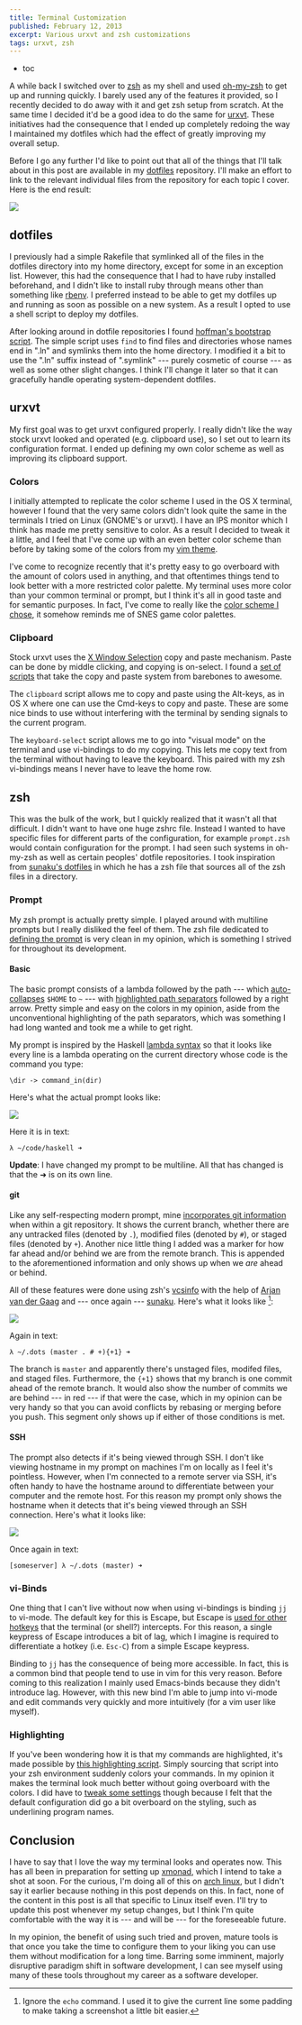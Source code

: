 ```yaml
---
title: Terminal Customization
published: February 12, 2013
excerpt: Various urxvt and zsh customizations
tags: urxvt, zsh
---
```


* toc

A while back I switched over to [zsh](http://en.wikipedia.org/wiki/Z_shell) as my shell and used [oh-my-zsh](https://github.com/robbyrussell/oh-my-zsh) to get up and running quickly. I barely used any of the features it provided, so I recently decided to do away with it and get zsh setup from scratch. At the same time I decided it'd be a good idea to do the same for [urxvt](http://en.wikipedia.org/wiki/Rxvt-unicode). These initiatives had the consequence that I ended up completely redoing the way I maintained my dotfiles which had the effect of greatly improving my overall setup.

Before I go any further I'd like to point out that all of the things that I'll talk about in this post are available in my [dotfiles](https://github.com/blaenk/dots) repository. I'll make an effort to link to the relevant individual files from the repository for each topic I cover. Here is the end result:

<img src="/images/terminal/urxvt.png" class="center">

## dotfiles

I previously had a simple Rakefile that symlinked all of the files in the dotfiles directory into my home directory, except for some in an exception list. However, this had the consequence that I had to have ruby installed beforehand, and I didn't like to install ruby through means other than something like [rbenv](https://github.com/sstephenson/rbenv/). I preferred instead to be able to get my dotfiles up and running as soon as possible on a new system. As a result I opted to use a shell script to deploy my dotfiles.

After looking around in dotfile repositories I found [hoffman's bootstrap script](https://github.com/holman/dotfiles/blob/master/script/bootstrap). The simple script uses `find` to find files and directories whose names end in ".ln" and symlinks them into the home directory. I modified it a bit to use the ".ln" suffix instead of ".symlink" --- purely cosmetic of course --- as well as some other slight changes. I think I'll change it later so that it can gracefully handle operating system-dependent dotfiles.

## urxvt

My first goal was to get urxvt configured properly. I really didn't like the way stock urxvt looked and operated (e.g. clipboard use), so I set out to learn its configuration format. I ended up defining my own color scheme as well as improving its clipboard support.

### Colors

I initially attempted to replicate the color scheme I used in the OS X terminal, however I found that the very same colors didn't look quite the same in the terminals I tried on Linux (GNOME's or urxvt). I have an IPS monitor which I think has made me pretty sensitive to color. As a result I decided to tweak it a little, and I feel that I've come up with an even better color scheme than before by taking some of the colors from my [vim theme](https://github.com/blaenk/dots/blob/master/vim/vim.ln/colors/blaenk.vim).

I've come to recognize recently that it's pretty easy to go overboard with the amount of colors used in anything, and that oftentimes things tend to look better with a more restricted color palette. My terminal uses more color than your common terminal or prompt, but I think it's all in good taste and for semantic purposes. In fact, I've come to really like the [color scheme I chose](https://github.com/blaenk/dots/blob/master/X11/Xresources.ln#L40), it somehow reminds me of SNES game color palettes.

### Clipboard

Stock urxvt uses the [X Window Selection](http://en.wikipedia.org/wiki/X_Window_selection) copy and paste mechanism. Paste can be done by middle clicking, and copying is on-select. I found a [set of scripts](https://github.com/muennich/urxvt-perls) that take the copy and paste system from barebones to awesome.

The `clipboard` script allows me to copy and paste using the Alt-keys, as in OS X where one can use the Cmd-keys to copy and paste. These are some nice binds to use without interfering with the terminal by sending signals to the current program.

The `keyboard-select` script allows me to go into "visual mode" on the terminal and use vi-bindings to do my copying. This lets me copy text from the terminal without having to leave the keyboard. This paired with my zsh vi-bindings means I never have to leave the home row.

## zsh

This was the bulk of the work, but I quickly realized that it wasn't all that difficult. I didn't want to have one huge zshrc file. Instead I wanted to have specific files for different parts of the configuration, for example `prompt.zsh` would contain configuration for the prompt. I had seen such systems in oh-my-zsh as well as certain peoples' dotfile repositories. I took inspiration from [sunaku's dotfiles](https://github.com/sunaku/home) in which he has a zsh file that sources all of the zsh files in a directory.

### Prompt

My zsh prompt is actually pretty simple. I played around with multiline prompts but I really disliked the feel of them. The zsh file dedicated to [defining the prompt](https://github.com/blaenk/dots/blob/master/zsh/zsh/prompt.zsh) is very clean in my opinion, which is something I strived for throughout its development.

#### Basic

The basic prompt consists of a lambda followed by the path --- which [auto-collapses](http://stevelosh.com/blog/2010/02/my-extravagant-zsh-prompt/#current-directory) `$HOME` to `~` --- with [highlighted path separators](http://superuser.com/questions/49092/how-to-format-the-path-in-a-zsh-prompt) followed by a right arrow. Pretty simple and easy on the colors in my opinion, aside from the unconventional highlighting of the path separators, which was something I had long wanted and took me a while to get right.

My prompt is inspired by the Haskell [lambda syntax](http://www.haskell.org/haskellwiki/Lambda_abstraction) so that it looks like every line is a lambda operating on the current directory whose code is the command you type:

~~~ {lang="haskell"}
\dir -> command_in(dir)
~~~

Here's what the actual prompt looks like:

<img src="/images/terminal/basic-prompt.png" class="center">

Here it is in text:

~~~ {lang="text"}
λ ~/code/haskell ➜
~~~

**Update**: I have changed my prompt to be multiline. All that has changed is that the ➜ is on its own line.

#### git

Like any self-respecting modern prompt, mine [incorporates git information](https://github.com/blaenk/dots/blob/master/zsh/zsh/vcsinfo.zsh) when within a git repository. It shows the current branch, whether there are any untracked files (denoted by `.`), modified files (denoted by `#`), or staged files (denoted by `+`). Another nice little thing I added was a marker for how far ahead and/or behind we are from the remote branch. This is appended to the aforementioned information and only shows up when we _are_ ahead or behind.

All of these features were done using zsh's [vcsinfo](http://zsh.sourceforge.net/Doc/Release/User-Contributions.html#Version-Control-Information) with the help of [Arjan van der Gaag](http://arjanvandergaag.nl/blog/customize-zsh-prompt-with-vcs-info.html) and --- once again --- [sunaku](https://github.com/sunaku/home/blob/master/.zsh/config/prompt.zsh). Here's what it looks like [^echo]:

<img src="/images/terminal/git-prompt.png" class="center">

Again in text:

~~~ {lang="text"}
λ ~/.dots (master . # +){+1} ➜ 
~~~

The branch is `master` and apparently there's unstaged files, modifed files, and staged files. Furthermore, the `{+1}` shows that my branch is one commit ahead of the remote branch. It would also show the number of commits we are behind --- in red --- if that were the case, which in my opinion can be very handy so that you can avoid conflicts by rebasing or merging before you push. This segment only shows up if either of those conditions is met.

#### SSH

The prompt also detects if it's being viewed through SSH. I don't like viewing hostname in my prompt on machines I'm on locally as I feel it's pointless. However, when I'm connected to a remote server via SSH, it's often handy to have the hostname around to differentiate between your computer and the remote host. For this reason my prompt only shows the hostname when it detects that it's being viewed through an SSH connection. Here's what it looks like:

<img src="/images/terminal/ssh-prompt.png" class="center">

Once again in text:

~~~ {lang="text"}
[someserver] λ ~/.dots (master) ➜ 
~~~

### vi-Binds

One thing that I can't live without now when using vi-bindings is binding `jj` to vi-mode. The default key for this is Escape, but Escape is [used for other hotkeys](http://unix.stackexchange.com/questions/23138/esc-key-causes-a-small-delay-in-terminal-due-to-its-alt-behavior) that the terminal (or shell?) intercepts. For this reason, a single keypress of Escape introduces a bit of lag, which I imagine is required to differentiate a hotkey (i.e. `Esc-C`) from a simple Escape keypress.

Binding to `jj` has the consequence of being more accessible. In fact, this is a common bind that people tend to use in vim for this very reason. Before coming to this realization I mainly used Emacs-binds because they didn't introduce lag. However, with this new bind I'm able to jump into vi-mode and edit commands very quickly and more intuitively (for a vim user like myself).

### Highlighting

If you've been wondering how it is that my commands are highlighted, it's made possible by [this highlighting script](https://github.com/zsh-users/zsh-syntax-highlighting). Simply sourcing that script into your zsh environment suddenly colors your commands. In my opinion it makes the terminal look much better without going overboard with the colors. I did have to [tweak some settings](https://github.com/blaenk/dots/blob/master/zsh/zsh/highlight.zsh) though because I felt that the default configuration did go a bit overboard on the styling, such as underlining program names.

## Conclusion

I have to say that I love the way my terminal looks and operates now. This has all been in preparation for setting up [xmonad](http://en.wikipedia.org/wiki/xmonad), which I intend to take a shot at soon. For the curious, I'm doing all of this on [arch linux](http://www.archlinux.org/), but I didn't say it earlier because nothing in this post depends on this. In fact, none of the content in this post is all that specific to Linux itself even. I'll try to update this post whenever my setup changes, but I think I'm quite comfortable with the way it is --- and will be --- for the foreseeable future.

In my opinion, the benefit of using such tried and proven, mature tools is that once you take the time to configure them to your liking you can use them without modification for a long time. Barring some imminent, majorly disruptive paradigm shift in software development, I can see myself using many of these tools throughout my career as a software developer.

[^echo]: Ignore the `echo` command. I used it to give the current line some padding to make taking a screenshot a little bit easier.
